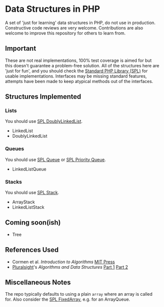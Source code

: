 # Data Structures in PHP

A set of 'just for learning' data structures in PHP, do not use in production.  Constructive code reviews are very 
welcome.  Contributions are also welcome to improve this repository for others to learn from.

## Important

These are not real implementations, 100% test coverage is aimed for but this doesn't guarantee a problem-free solution.
All of the structures here are 'just for fun', and you should check the
[Standard PHP Library (SPL)](http://php.net/manual/en/book.spl.php) for usable implementations.  Interfaces may be
missing standard features, attempts have been made to keep atypical methods out of the interfaces.
 
## Structures Implemented

### Lists

You should use [SPL DoublyLinkedList](http://php.net/manual/en/class.spldoublylinkedlist.php).

- LinkedList
- DoublyLinkedList

### Queues

You should use [SPL Queue](http://php.net/manual/en/class.splqueue.php) or [SPL Priority Queue](http://php.net/manual/en/class.splpriorityqueue.php).

- LinkedListQueue

### Stacks

You should use [SPL Stack](http://php.net/manual/en/class.splstack.php).

- ArrayStack
- LinkedListStack

## Coming soon(ish)

- Tree

## References Used

- Cormen et al. *Introduction to Algorithms* [MIT Press](https://mitpress.mit.edu/books/introduction-algorithms)
- [Pluralsight](https://www.pluralsight.com)'s *Algorithms and Data Structures* [Part 1](http://www.pluralsight.com/courses/ads-part1) [Part 2](http://www.pluralsight.com/courses/ads-part2)

## Miscellaneous Notes

The repo typically defaults to using a plain `array` where an array is called for.  Also consider the
[SPL FixedArray](http://php.net/manual/en/class.splfixedarray.php), e.g. for an ArrayQueue.
